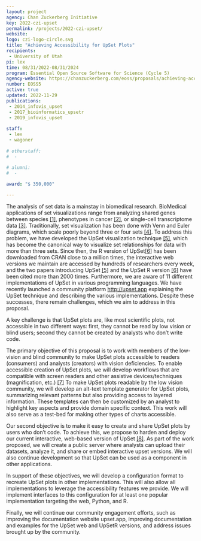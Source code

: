 ```yaml
---
layout: project
agency: Chan Zuckerberg Initiative
key: 2022-czi-upset
permalink: /projects/2022-czi-upset/
website:
logo: czi-logo-circle.svg
title: "Achieving Accessibility for UpSet Plots"
recipients:
 - University of Utah
pi: lex
time: 08/31/2022-08/31/2024
program: Essential Open Source Software for Science (Cycle 5)
agency-website: https://chanzuckerberg.com/eoss/proposals/achieving-accessibility-for-upset-plots/
number: EOSS5
active: true
updated: 2022-11-29
publications: 
 - 2014_infovis_upset
 - 2017_bioinformatics_upsetr
 - 2019_infovis_upset
 
staff:
 - lex
 - wagoner
 
# otherstaff: 
#  - 
 
# alumni:
#  - 

award: "$ 350,000"

---
```


The analysis of set data is a mainstay in biomedical research. BioMedical applications of set visualizations range from analyzing shared genes between species [[1]](https://academic.oup.com/gbe/article/10/12/3129/5129088), phenotypes in cancer [[2]](https://www.sciencedirect.com/science/article/pii/S009286741830237X), or single-cell transcriptome data [[3]](https://www.cell.com/cell/pdf/S0092-8674(20)30062-3.pdf). Traditionally, set visualization has been done with Venn and Euler diagrams, which scale poorly beyond three or four sets [[4]](https://www.nature.com/articles/nmeth.3033). To address this problem, we have developed the UpSet visualization technique [[5]](https://vdl.sci.utah.edu/publications/2014_infovis_upset/), which has become the canonical way to visualize set relationships for data with more than three sets. Since then, the R version of UpSet[[6]](https://academic.oup.com/bioinformatics/article/33/18/2938/3884387) has been downloaded from CRAN close to a million times, the interactive web versions we maintain are accessed by hundreds of researchers every week, and the two papers introducing UpSet [[5]](https://vdl.sci.utah.edu/publications/2014_infovis_upset/) and the UpSet R version [[6]](https://academic.oup.com/bioinformatics/article/33/18/2938/3884387) have been cited more than 2000 times. Furthermore, we are aware of 11 different implementations of UpSet in various programming languages. We have recently launched a community platform http://upset.app explaining the UpSet technique and describing the various implementations.  Despite these successes, there remain challenges, which we aim to address in this proposal.

A key challenge is that UpSet plots are, like most scientific plots, not accessible in two different ways: first, they cannot be read by low vision or blind users; second they cannot be created by analysts who don’t write code. 

The primary objective of this proposal is to work with members of the low-vision and blind community to make UpSet plots accessible to readers (consumers) and analysts (creators) with vision deficiencies. To enable accessible creation of UpSet plots, we will develop workflows that are compatible with screen readers and other assistive devices/techniques (magnification, etc.) [[7]](http://vis.csail.mit.edu/pubs/rich-screen-reader-vis-experiences) To make UpSet plots readable by the low vision community, we will develop an alt-text template generator for UpSet plots, summarizing relevant patterns but also providing access to layered information. These templates can then be customized by an analyst to highlight key aspects and provide domain specific context. This work will also serve as a test-bed for making other types of charts accessible. 

Our second objective is to make it easy to create and share UpSet plots by users who don’t code. To achieve this, we propose to harden and deploy our current interactive, web-based version of UpSet [[8]](https://sci.utah.edu/~vdl/papers/2019_infovis_upset.pdf). As part of the work proposed, we will create a public server where analysts can upload their datasets, analyze it, and share or embed interactive upset versions. We will also continue development so that UpSet can be used as a component in other applications. 

In support of these objectives, we will develop a configuration format to recreate UpSet plots in other implementations. This will also allow all implementations to leverage the accessibility features we provide. We will implement interfaces to this configuration for at least one popular implementation targeting the web, Python, and R.

Finally, we will continue our community engagement efforts, such as improving the documentation website upset.app, improving documentation and examples for the UpSet web and UpSetR versions, and address issues brought up by the community.  

